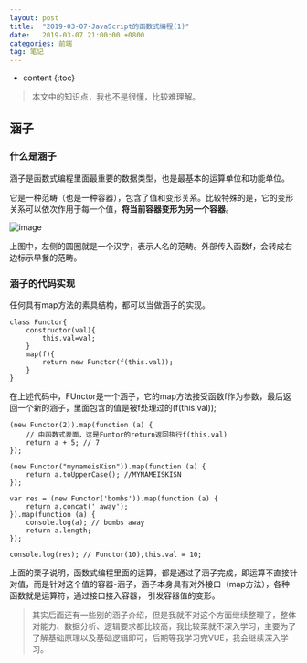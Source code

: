 ```yaml
---
layout: post
title:  "2019-03-07-JavaScript的函数式编程(1)"
date:   2019-03-07 21:00:00 +0800
categories: 前端
tag: 笔记
---
```


* content
{:toc}



> 本文中的知识点，我也不是很懂，比较难理解。

## 涵子

### 什么是涵子

涵子是函数式编程里面最重要的数据类型，也是最基本的运算单位和功能单位。

它是一种范畴（也是一种容器），包含了值和变形关系。比较特殊的是，它的变形关系可以依次作用于每一个值，**将当前容器变形为另一个容器**。

![image](https://ws2.sinaimg.cn/large/006tKfTcgy1g0yw1xe4azj30of081q34.jpg)

上图中，左侧的圆圈就是一个汉字，表示人名的范畴。外部传入函数f，会转成右边标示早餐的范畴。

### 涵子的代码实现

任何具有map方法的素具结构，都可以当做涵子的实现。
```
class Functor{
    constructor(val){
        this.val=val;
    }
    map(f){
        return new Functor(f(this.val));
    }
}
```
在上述代码中，FUnctor是一个涵子，它的map方法接受函数f作为参数，最后返回一个新的涵子，里面包含的值是被f处理过的(f(this.val));
```
(new Functor(2)).map(function (a) {
    // 由函数式表面，这是Funtor的return返回执行f(this.val)
    return a + 5; // 7
});

(new Functor("mynameisKisn")).map(function (a) {
    return a.toUpperCase(); //MYNAMEISKISN
});

var res = (new Functor('bombs')).map(function (a) {
    return a.concat(' away');
}).map(function (a) {
    console.log(a); // bombs away
    return a.length;
});

console.log(res); // Functor(10),this.val = 10;
```

上面的栗子说明，函数式编程里面的运算，都是通过了涵子完成，即运算不直接针对值，而是针对这个值的容器-涵子，涵子本身具有对外接口（map方法），各种函数就是运算符，通过接口接入容器， 引发容器值的变形。

> 其实后面还有一些别的涵子介绍，但是我就不对这个方面继续整理了，整体对能力、数据分析、逻辑要求都比较高，我比较菜就不深入学习，主要为了了解基础原理以及基础逻辑即可，后期等我学习完VUE，我会继续深入学习。
